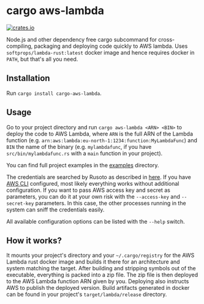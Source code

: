 # cargo aws-lambda

[![crates.io](https://img.shields.io/crates/v/cargo-aws-lambda.svg)](https://crates.io/crates/cargo-aws-lambda)

Node.js and other dependency free cargo subcommand for cross-compiling, packaging and deploying code quickly to AWS lambda. Uses `softprops/lambda-rust:latest` docker image and hence requires docker in `PATH`, but that's all you need.

## Installation

Run `cargo install cargo-aws-lambda`.

## Usage

Go to your project directory and run `cargo aws-lambda <ARN> <BIN>` to deploy the code to AWS Lambda, where `ARN` is the full ARN of the Lambda function (e.g. `arn:aws:lambda:eu-north-1:1234:function:MyLambdaFunc`) and `BIN` the name of the binary (e.g. `mylambdafunc`, if you have `src/bin/mylambdafunc.rs` with a `main` function in your project).

You can find full project examples in the [examples](./examples/) directory.

The credentials are searched by Rusoto as described in [here](https://github.com/rusoto/rusoto/blob/master/AWS-CREDENTIALS.md). If you have [AWS CLI](https://aws.amazon.com/cli/) configured, most likely everything works without additional configuration. If you want to pass AWS access key and secret as parameters, you can do it at your own risk with the `--access-key` and `--secret-key` parameters. In this case, the other processes running in the system can sniff the credentials easily.

All available configuration options can be listed with the `--help` switch.

## How it works?

It mounts your project's directory and your `~/.cargo/registry` for the AWS Lambda rust docker image and builds it there for an architecture and system matching the target. After building and stripping symbols out of the executable, everything is packed into a zip file. The zip file is then deployed to the AWS Lambda function ARN given by you. Deploying also instructs AWS to publish the deployed version. Build artifacts generated in docker can be found in your project's `target/lambda/release` directory.